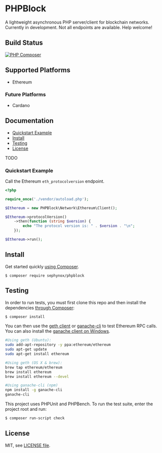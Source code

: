 # PHPBlock
A lightweight asynchronous PHP server/client for blockchain networks. 
Currently in development. Not all endpoints are available. Help welcome!

## Build Status
[![PHP Composer](https://github.com/sephynox/phpblock/actions/workflows/php.yml/badge.svg?branch=main)](https://github.com/sephynox/phpblock/actions/workflows/php.yml)

## Supported Platforms

* Ethereum

### Future Platforms

* Cardano

## Documentation

* [Quickstart Example](#quickstart-example)
* [Install](#install)
* [Testing](#Testing)
* [License](#License)
  
TODO
### Quickstart Example
Call the Ethereum `eth_protocolversion` endpoint.
```php
<?php

require_once('./vendor/autoload.php');

$Ethereum = new PHPBlock\Network\Ethereum\Client();

$Ethereum->protocolVersion()
    ->then(function (string $version) {
        echo "The protocol version is: " . $version . "\n";
    });

$Ethereum->run();
```
## Install
Get started quickly [using Composer](https://getcomposer.org).
```
$ composer require sephynox/phpblock
```
## Testing

In order to run tests, you must first clone this repo and then install the 
dependencies [through Composer](https://getcomposer.org):

```bash
$ composer install
```
You can then use the 
[geth client](https://geth.ethereum.org/docs/install-and-build/installing-geth) 
or [ganache-cli](https://github.com/trufflesuite/ganache-cli) to test 
Ethereum RPC calls. You can also install the 
[ganache client on Windows](https://www.trufflesuite.com/ganache).
```bash
#Using geth (Ubuntu):
sudo add-apt-repository -y ppa:ethereum/ethereum
sudo apt-get update
sudo apt-get install ethereum

#Using geth (OS X & brew):
brew tap ethereum/ethereum
brew install ethereum
brew install ethereum --devel

#Using ganache-cli (npm)
npm install -g ganache-cli
ganache-cli
```

This project uses PHPUnit and PHPBench. To run the test suite, enter the 
project root and run:
```bash
$ composer run-script check
```

## License

MIT, see [LICENSE file](LICENSE).
